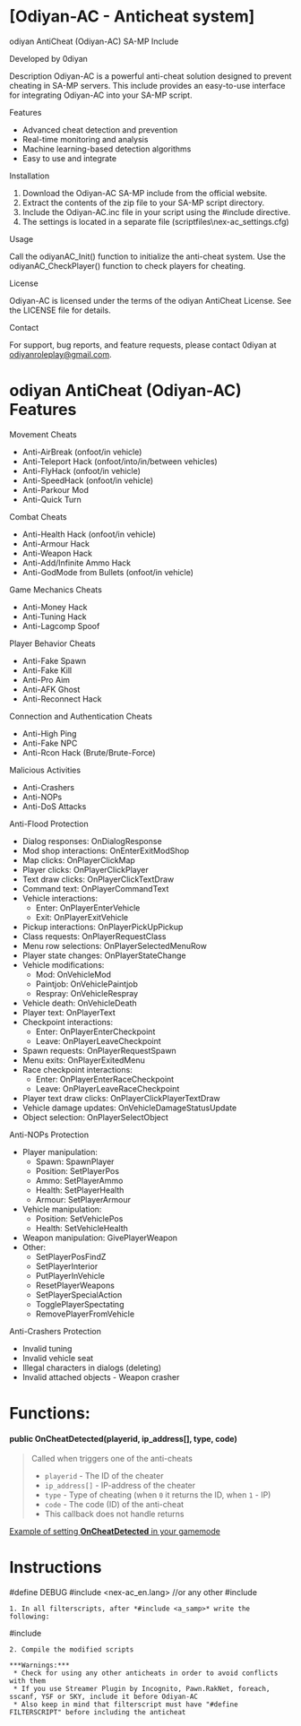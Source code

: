 # [Odiyan-AC - Anticheat system]

odiyan AntiCheat (Odiyan-AC) SA-MP Include

Developed by 0diyan

Description
Odiyan-AC is a powerful anti-cheat solution designed to prevent cheating in SA-MP servers. This include provides an easy-to-use interface for integrating Odiyan-AC into your SA-MP script.

Features

- Advanced cheat detection and prevention
- Real-time monitoring and analysis
- Machine learning-based detection algorithms
- Easy to use and integrate

Installation

1. Download the Odiyan-AC SA-MP include from the official website.
2. Extract the contents of the zip file to your SA-MP script directory.
3. Include the Odiyan-AC.inc file in your script using the #include directive.
4. The settings is located in a separate file (scriptfiles\nex-ac_settings.cfg)

Usage

Call the odiyanAC_Init() function to initialize the anti-cheat system.
Use the odiyanAC_CheckPlayer() function to check players for cheating.

License

Odiyan-AC is licensed under the terms of the odiyan AntiCheat License. See the LICENSE file for details.

Contact

For support, bug reports, and feature requests, please contact 0diyan at odiyanroleplay@gmail.com.


# odiyan AntiCheat (Odiyan-AC) Features

Movement Cheats

- Anti-AirBreak (onfoot/in vehicle)
- Anti-Teleport Hack (onfoot/into/in/between vehicles)
- Anti-FlyHack (onfoot/in vehicle)
- Anti-SpeedHack (onfoot/in vehicle)
- Anti-Parkour Mod
- Anti-Quick Turn

Combat Cheats

- Anti-Health Hack (onfoot/in vehicle)
- Anti-Armour Hack
- Anti-Weapon Hack
- Anti-Add/Infinite Ammo Hack
- Anti-GodMode from Bullets (onfoot/in vehicle)

Game Mechanics Cheats

- Anti-Money Hack
- Anti-Tuning Hack
- Anti-Lagcomp Spoof

Player Behavior Cheats

- Anti-Fake Spawn
- Anti-Fake Kill
- Anti-Pro Aim
- Anti-AFK Ghost
- Anti-Reconnect Hack

Connection and Authentication Cheats

- Anti-High Ping
- Anti-Fake NPC
- Anti-Rcon Hack (Brute/Brute-Force)

Malicious Activities

- Anti-Crashers
- Anti-NOPs
- Anti-DoS Attacks


Anti-Flood Protection

- Dialog responses: OnDialogResponse
- Mod shop interactions: OnEnterExitModShop
- Map clicks: OnPlayerClickMap
- Player clicks: OnPlayerClickPlayer
- Text draw clicks: OnPlayerClickTextDraw
- Command text: OnPlayerCommandText
- Vehicle interactions:
    - Enter: OnPlayerEnterVehicle
    - Exit: OnPlayerExitVehicle
- Pickup interactions: OnPlayerPickUpPickup
- Class requests: OnPlayerRequestClass
- Menu row selections: OnPlayerSelectedMenuRow
- Player state changes: OnPlayerStateChange
- Vehicle modifications:
    - Mod: OnVehicleMod
    - Paintjob: OnVehiclePaintjob
    - Respray: OnVehicleRespray
- Vehicle death: OnVehicleDeath
- Player text: OnPlayerText
- Checkpoint interactions:
    - Enter: OnPlayerEnterCheckpoint
    - Leave: OnPlayerLeaveCheckpoint
- Spawn requests: OnPlayerRequestSpawn
- Menu exits: OnPlayerExitedMenu
- Race checkpoint interactions:
    - Enter: OnPlayerEnterRaceCheckpoint
    - Leave: OnPlayerLeaveRaceCheckpoint
- Player text draw clicks: OnPlayerClickPlayerTextDraw
- Vehicle damage updates: OnVehicleDamageStatusUpdate
- Object selection: OnPlayerSelectObject

Anti-NOPs Protection

- Player manipulation:
    - Spawn: SpawnPlayer
    - Position: SetPlayerPos
    - Ammo: SetPlayerAmmo
    - Health: SetPlayerHealth
    - Armour: SetPlayerArmour
- Vehicle manipulation:
    - Position: SetVehiclePos
    - Health: SetVehicleHealth
- Weapon manipulation: GivePlayerWeapon
- Other:
    - SetPlayerPosFindZ
    - SetPlayerInterior
    - PutPlayerInVehicle
    - ResetPlayerWeapons
    - SetPlayerSpecialAction
    - TogglePlayerSpectating
    - RemovePlayerFromVehicle

Anti-Crashers Protection

- Invalid tuning
- Invalid vehicle seat
- Illegal characters in dialogs (deleting)
- Invalid attached objects
- Weapon crasher
# Functions:
#### public OnCheatDetected(playerid, ip_address[], type, code)
> Called when triggers one of the anti-cheats
> * `playerid` - The ID of the cheater
> * `ip_address[]` - IP-address of the cheater
> * `type` - Type of cheating (when `0` it returns the ID, when `1` - IP)
> * `code` - The code (ID) of the anti-cheat
> * This callback does not handle returns


[Example of setting **OnCheatDetected** in your gamemode](CHANGELOG.md)


# Instructions
#define DEBUG
#include <nex-ac_en.lang> //or any other
#include <nex-ac>
```
1. In all filterscripts, after *#include <a_samp>* write the following:
```
#include <nex-ac>
```
2. Compile the modified scripts

***Warnings:***
 * Check for using any other anticheats in order to avoid conflicts with them
 * If you use Streamer Plugin by Incognito, Pawn.RakNet, foreach, sscanf, YSF or SKY, include it before Odiyan-AC
 * Also keep in mind that filterscript must have "#define FILTERSCRIPT" before including the anticheat
 

